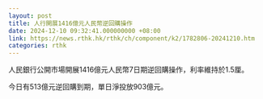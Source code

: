```yaml
---
layout: post
title: 人行開展1416億元人民幣逆回購操作
date: 2024-12-10 09:32:41.000000000 +08:00
link: https://news.rthk.hk/rthk/ch/component/k2/1782806-20241210.htm
categories: rthk
---
```


人民銀行公開市場開展1416億元人民幣7日期逆回購操作，利率維持於1.5厘。

今日有513億元逆回購到期，單日淨投放903億元。
